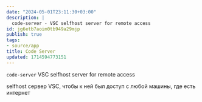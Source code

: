 ```yaml
---
date: "2024-05-01T23:11:30+03:00"
description: |
  code-server - VSC selfhost server for remote access
id: jg6etb7aoim0tb949a29mjp
publish: true
tags:
- source/app
title: Code Server
updated: 1714594773151
---
```


`code-server` VSC selfhost server for remote access

selfhost сервер VSC, чтобы к ней был доступ с любой машины, где есть интернет 